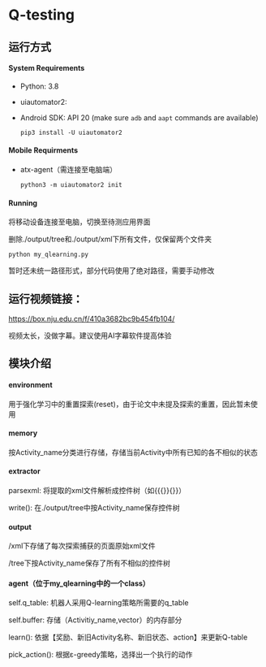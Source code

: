 # Q-testing

## 运行方式

#### System Requirements

- Python: 3.8

- uiautomator2:

- Android SDK: API 20 (make sure `adb` and `aapt` commands are available)

  ```
  pip3 install -U uiautomator2
  ```

#### Mobile Requirments

- atx-agent（需连接至电脑端）

  ```
  python3 -m uiautomator2 init
  ```

#### Running

将移动设备连接至电脑，切换至待测应用界面

删除./output/tree和./output/xml下所有文件，仅保留两个文件夹

```
python my_qlearning.py
```

暂时还未统一路径形式，部分代码使用了绝对路径，需要手动修改



## 运行视频链接：

 https://box.nju.edu.cn/f/410a3682bc9b454fb104/ 

视频太长，没做字幕。建议使用AI字幕软件提高体验



## 模块介绍

#### environment

用于强化学习中的重置探索(reset)，由于论文中未提及探索的重置，因此暂未使用

#### memory

按Activity_name分类进行存储，存储当前Activity中所有已知的各不相似的状态

#### extractor

parsexml:    将提取的xml文件解析成控件树（如{{{}}{}}）

write():    在./output/tree中按Activity_name保存控件树

#### output

/xml下存储了每次探索捕获的页面原始xml文件

/tree下按Activity_name保存了所有不相似的控件树

#### agent（位于my_qlearning中的一个class）

self.q_table: 机器人采用Q-learning策略所需要的q_table

self.buffer: 存储（Activitiy_name,vector）的内存部分

learn(): 依据【奖励、新旧Activity名称、新旧状态、action】来更新Q-table

pick_action(): 根据ε-greedy策略，选择出一个执行的动作


